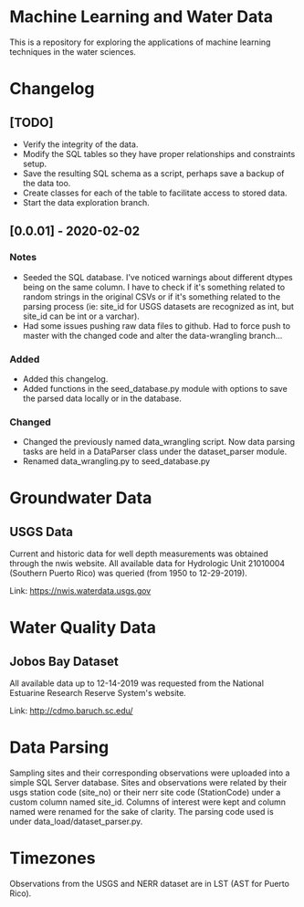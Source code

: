 # Machine Learning and Water Data

This is a repository for exploring the applications of machine learning techniques in the water sciences.

# Changelog

## [TODO]
- Verify the integrity of the data.
- Modify the SQL tables so they have proper relationships and constraints setup.
- Save the resulting SQL schema as a script, perhaps save a backup of the data too.
- Create classes for each of the table to facilitate access to stored data.
- Start the data exploration branch.

## [0.0.01] - 2020-02-02
### Notes
-  Seeded the SQL database.  I've noticed warnings about different dtypes being on the same column.
  I have to check if it's something related to random strings in the original CSVs or if it's
  something related to the parsing process (ie: site_id for USGS datasets are recognized as int, but
  site_id can be int or a varchar).
- Had some issues pushing raw data files to github.  Had to force push to master with the changed code
  and alter the data-wrangling branch...

### Added
- Added this changelog.
- Added functions in the seed_database.py module with options to save the parsed data
  locally or in the database. 

### Changed
- Changed the previously named data_wrangling script.  Now data parsing tasks are held in a DataParser class
  under the dataset_parser module.
- Renamed data_wrangling.py to seed_database.py

# Groundwater Data
## USGS Data
Current and historic data for well depth measurements was obtained through the nwis website.  All available data for Hydrologic Unit 21010004 (Southern Puerto Rico) was queried (from 1950 to 12-29-2019).

Link: https://nwis.waterdata.usgs.gov

# Water Quality Data
## Jobos Bay Dataset
All available data up to 12-14-2019 was requested from the National Estuarine Research Reserve System's website.

Link: http://cdmo.baruch.sc.edu/

# Data Parsing
Sampling sites and their corresponding observations were uploaded into a simple SQL Server database.  Sites and observations were related by their usgs station code (site_no) or their nerr site code (StationCode) under
a custom column named site_id.  Columns of interest were kept and column named were renamed for the sake of clarity.  The parsing code used is under data_load/dataset_parser.py.

# Timezones
Observations from the USGS and NERR dataset are in LST (AST for Puerto Rico).